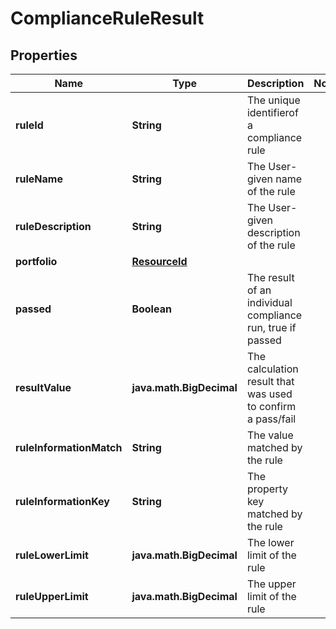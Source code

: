 

# ComplianceRuleResult


## Properties

| Name | Type | Description | Notes |
|------------ | ------------- | ------------- | -------------|
|**ruleId** | **String** | The unique identifierof a compliance rule |  |
|**ruleName** | **String** | The User-given name of the rule |  |
|**ruleDescription** | **String** | The User-given description of the rule |  |
|**portfolio** | [**ResourceId**](ResourceId.md) |  |  |
|**passed** | **Boolean** | The result of an individual compliance run, true if passed |  |
|**resultValue** | **java.math.BigDecimal** | The calculation result that was used to confirm a pass/fail |  |
|**ruleInformationMatch** | **String** | The value matched by the rule |  |
|**ruleInformationKey** | **String** | The property key matched by the rule |  |
|**ruleLowerLimit** | **java.math.BigDecimal** | The lower limit of the rule |  |
|**ruleUpperLimit** | **java.math.BigDecimal** | The upper limit of the rule |  |



